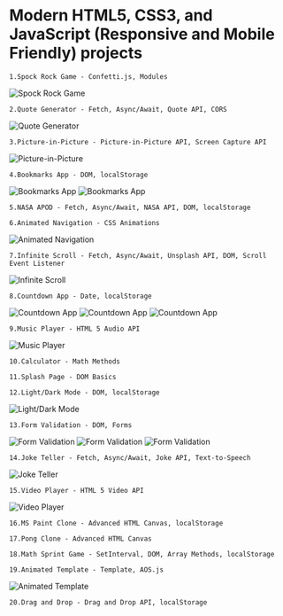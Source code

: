 # Modern HTML5, CSS3, and JavaScript (Responsive and Mobile Friendly) projects

    1.Spock Rock Game - Confetti.js, Modules

![Spock Rock Game](https://github.com/iuliancarnaru/twenty-js-projects/blob/main/spock-rock-game/assets/Screenshot%202021-03-09%20at%2015.13.07.png 'Snapshot')

    2.Quote Generator - Fetch, Async/Await, Quote API, CORS

![Quote Generator](https://github.com/iuliancarnaru/twenty-js-projects/blob/main/quote-generator/assets/Screenshot%202021-02-22%20at%2021.37.31.png 'Snapshot')

    3.Picture-in-Picture - Picture-in-Picture API, Screen Capture API

![Picture-in-Picture](https://github.com/iuliancarnaru/twenty-js-projects/blob/main/picture-in-picture/assets/Screenshot%202021-02-23%20at%2015.57.47.png 'Snapshot')

    4.Bookmarks App - DOM, localStorage

![Bookmarks App](https://github.com/iuliancarnaru/twenty-js-projects/blob/main/bookmark-keeper/assets/Screenshot%202021-03-03%20at%2022.55.49.png 'Snapshot')
![Bookmarks App](https://github.com/iuliancarnaru/twenty-js-projects/blob/main/bookmark-keeper/assets/Screenshot%202021-03-03%20at%2022.56.02.png 'Snapshot2')

    5.NASA APOD - Fetch, Async/Await, NASA API, DOM, localStorage

    6.Animated Navigation - CSS Animations

![Animated Navigation](https://github.com/iuliancarnaru/twenty-js-projects/blob/main/navigation-nation/assets/Screenshot%202021-02-25%20at%2015.49.45.png 'Snapshot')

    7.Infinite Scroll - Fetch, Async/Await, Unsplash API, DOM, Scroll Event Listener

![Infinite Scroll](https://github.com/iuliancarnaru/twenty-js-projects/blob/main/infinite-scroll/assets/snapshot/Screenshot%202021-02-23%20at%2013.33.47.png 'Snapshot')

    8.Countdown App - Date, localStorage

![Countdown App](https://github.com/iuliancarnaru/twenty-js-projects/blob/main/custom-countdown/assets/Screenshot%202021-03-02%20at%2022.05.14.png 'Snapshot')
![Countdown App](https://github.com/iuliancarnaru/twenty-js-projects/blob/main/custom-countdown/assets/Screenshot%202021-03-02%20at%2022.05.27.png 'Snapshot2')
![Countdown App](https://github.com/iuliancarnaru/twenty-js-projects/blob/main/custom-countdown/assets/Screenshot%202021-03-02%20at%2022.05.51.png 'Snapshot3')

    9.Music Player - HTML 5 Audio API

![Music Player](https://github.com/iuliancarnaru/twenty-js-projects/blob/main/music-player/assets/Screenshot%202021-02-25%20at%2016.52.53.png 'Snapshot')

    10.Calculator - Math Methods

    11.Splash Page - DOM Basics

    12.Light/Dark Mode - DOM, localStorage

![Light/Dark Mode](https://github.com/iuliancarnaru/twenty-js-projects/blob/main/light-dark-mode/assets/Screenshot%202021-02-24%20at%2015.54.28.png 'Snapshot')

    13.Form Validation - DOM, Forms

![Form Validation](https://github.com/iuliancarnaru/twenty-js-projects/blob/main/form-validator/assets/Screenshot%202021-03-06%20at%2016.54.57.png 'Snapshot')
![Form Validation](https://github.com/iuliancarnaru/twenty-js-projects/blob/main/form-validator/assets/Screenshot%202021-03-06%20at%2017.05.22.png 'Snapshot')
![Form Validation](https://github.com/iuliancarnaru/twenty-js-projects/blob/main/form-validator/assets/Screenshot%202021-03-06%20at%2017.08.15.png 'Snapshot')

    14.Joke Teller - Fetch, Async/Await, Joke API, Text-to-Speech

![Joke Teller](https://github.com/iuliancarnaru/twenty-js-projects/blob/main/joke-teller/assets/Screenshot%202021-02-23%20at%2021.44.04.png 'Snapshot')

    15.Video Player - HTML 5 Video API

![Video Player](https://github.com/iuliancarnaru/twenty-js-projects/blob/main/video-player/assets/Screenshot%202021-03-05%20at%2018.29.45.png 'Snapshot')

    16.MS Paint Clone - Advanced HTML Canvas, localStorage

    17.Pong Clone - Advanced HTML Canvas

    18.Math Sprint Game - SetInterval, DOM, Array Methods, localStorage

    19.Animated Template - Template, AOS.js

![Animated Template](https://github.com/iuliancarnaru/twenty-js-projects/blob/main/animated-template/assets/Screenshot%202021-02-25%20at%2011.19.41.png 'Snapshot')

    20.Drag and Drop - Drag and Drop API, localStorage
